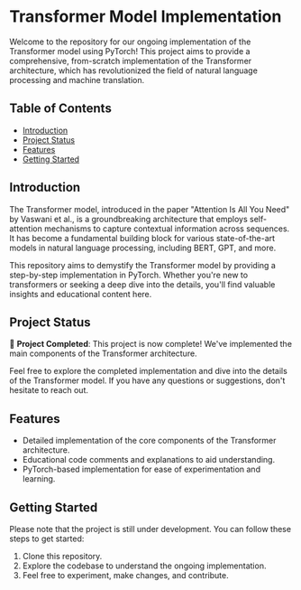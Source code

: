 # Transformer Model Implementation

Welcome to the repository for our ongoing implementation of the Transformer model using PyTorch! This project aims to provide a comprehensive, from-scratch implementation of the Transformer architecture, which has revolutionized the field of natural language processing and machine translation.

## Table of Contents

- [Introduction](#introduction)
- [Project Status](#project-status)
- [Features](#features)
- [Getting Started](#getting-started)

## Introduction

The Transformer model, introduced in the paper "Attention Is All You Need" by Vaswani et al., is a groundbreaking architecture that employs self-attention mechanisms to capture contextual information across sequences. It has become a fundamental building block for various state-of-the-art models in natural language processing, including BERT, GPT, and more.

This repository aims to demystify the Transformer model by providing a step-by-step implementation in PyTorch. Whether you're new to transformers or seeking a deep dive into the details, you'll find valuable insights and educational content here.

## Project Status

🎉 **Project Completed**: This project is now complete! We've implemented the main components of the Transformer architecture.

Feel free to explore the completed implementation and dive into the details of the Transformer model. If you have any questions or suggestions, don't hesitate to reach out.


## Features

- Detailed implementation of the core components of the Transformer architecture.
- Educational code comments and explanations to aid understanding.
- PyTorch-based implementation for ease of experimentation and learning.

## Getting Started

Please note that the project is still under development. You can follow these steps to get started:

1. Clone this repository.
2. Explore the codebase to understand the ongoing implementation.
3. Feel free to experiment, make changes, and contribute.



